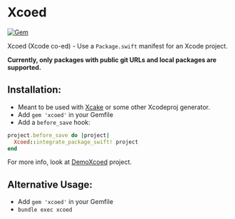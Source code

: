 # Xcoed
[![Gem](https://img.shields.io/gem/v/xcoed.svg)](https://rubygems.org/gems/xcoed)

Xcoed (Xcode co-ed) - Use a `Package.swift` manifest for an Xcode project.

**Currently, only packages with public git URLs and local packages are supported.**  

## Installation:

* Meant to be used with [Xcake](https://github.com/igor-makarov/xcake) or some other Xcodeproj generator.
* Add `gem 'xcoed'` in your Gemfile
* Add a `before_save` hook:  
```ruby
project.before_save do |project|
  Xcoed::integrate_package_swift! project
end
```

For more info, look at [DemoXcoed](https://github.com/igor-makarov/DemoXcoed) project.

## Alternative Usage:

* Add `gem 'xcoed'` in your Gemfile
* `bundle exec xcoed`
